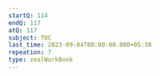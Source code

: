 ```yaml
---
startQ: 114
endQ: 117
atQ: 117
subject: TOC
last_time: 2023-09-04T00:00:00.000+05:30
repeation: 7
type: zealWorkBook
---
```

